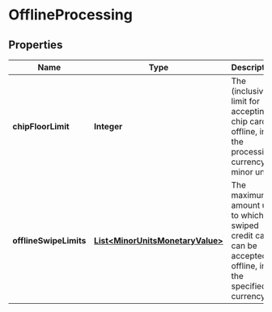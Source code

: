 

# OfflineProcessing


## Properties

| Name | Type | Description | Notes |
|------------ | ------------- | ------------- | -------------|
|**chipFloorLimit** | **Integer** | The (inclusive) limit for accepting chip cards offline, in the processing currency, in minor units |  [optional] |
|**offlineSwipeLimits** | [**List&lt;MinorUnitsMonetaryValue&gt;**](MinorUnitsMonetaryValue.md) | The maximum amount up to which swiped credit cards can be accepted offline, in the specified currency |  [optional] |



